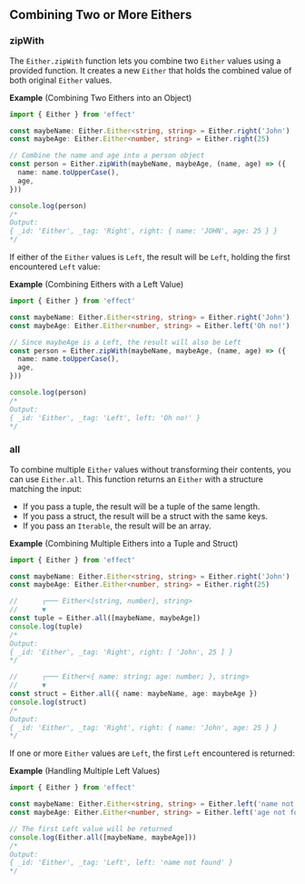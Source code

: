 ## Combining Two or More Eithers

### zipWith

The `Either.zipWith` function lets you combine two `Either` values using a provided function. It creates a new `Either` that holds the combined value of both original `Either` values.

**Example** (Combining Two Eithers into an Object)

```ts twoslash
import { Either } from 'effect'

const maybeName: Either.Either<string, string> = Either.right('John')
const maybeAge: Either.Either<number, string> = Either.right(25)

// Combine the name and age into a person object
const person = Either.zipWith(maybeName, maybeAge, (name, age) => ({
  name: name.toUpperCase(),
  age,
}))

console.log(person)
/*
Output:
{ _id: 'Either', _tag: 'Right', right: { name: 'JOHN', age: 25 } }
*/
```

If either of the `Either` values is `Left`, the result will be `Left`, holding the first encountered `Left` value:

**Example** (Combining Eithers with a Left Value)

```ts twoslash {4}
import { Either } from 'effect'

const maybeName: Either.Either<string, string> = Either.right('John')
const maybeAge: Either.Either<number, string> = Either.left('Oh no!')

// Since maybeAge is a Left, the result will also be Left
const person = Either.zipWith(maybeName, maybeAge, (name, age) => ({
  name: name.toUpperCase(),
  age,
}))

console.log(person)
/*
Output:
{ _id: 'Either', _tag: 'Left', left: 'Oh no!' }
*/
```

### all

To combine multiple `Either` values without transforming their contents, you can use `Either.all`. This function returns an `Either` with a structure matching the input:

- If you pass a tuple, the result will be a tuple of the same length.
- If you pass a struct, the result will be a struct with the same keys.
- If you pass an `Iterable`, the result will be an array.

**Example** (Combining Multiple Eithers into a Tuple and Struct)

```ts twoslash
import { Either } from 'effect'

const maybeName: Either.Either<string, string> = Either.right('John')
const maybeAge: Either.Either<number, string> = Either.right(25)

//      ┌─── Either<[string, number], string>
//      ▼
const tuple = Either.all([maybeName, maybeAge])
console.log(tuple)
/*
Output:
{ _id: 'Either', _tag: 'Right', right: [ 'John', 25 ] }
*/

//      ┌─── Either<{ name: string; age: number; }, string>
//      ▼
const struct = Either.all({ name: maybeName, age: maybeAge })
console.log(struct)
/*
Output:
{ _id: 'Either', _tag: 'Right', right: { name: 'John', age: 25 } }
*/
```

If one or more `Either` values are `Left`, the first `Left` encountered is returned:

**Example** (Handling Multiple Left Values)

```ts
import { Either } from 'effect'

const maybeName: Either.Either<string, string> = Either.left('name not found')
const maybeAge: Either.Either<number, string> = Either.left('age not found')

// The first Left value will be returned
console.log(Either.all([maybeName, maybeAge]))
/*
Output:
{ _id: 'Either', _tag: 'Left', left: 'name not found' }
*/
```
